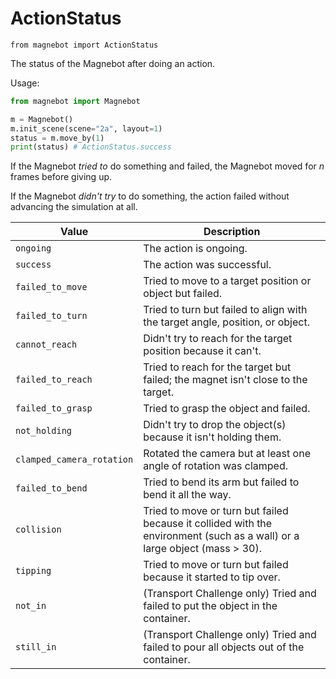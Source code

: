 # ActionStatus

`from magnebot import ActionStatus`

The status of the Magnebot after doing an action.

Usage:

```python
from magnebot import Magnebot

m = Magnebot()
m.init_scene(scene="2a", layout=1)
status = m.move_by(1)
print(status) # ActionStatus.success
```

If the Magnebot _tried to_ do something and failed, the Magnebot moved for _n_ frames before giving up.

If the Magnebot _didn't try_ to do something, the action failed without advancing the simulation at all.

| Value | Description |
| --- | --- |
| `ongoing` | The action is ongoing. |
| `success` | The action was successful. |
| `failed_to_move` | Tried to move to a target position or object but failed. |
| `failed_to_turn` | Tried to turn but failed to align with the target angle, position, or object. |
| `cannot_reach` | Didn't try to reach for the target position because it can't. |
| `failed_to_reach` | Tried to reach for the target but failed; the magnet isn't close to the target. |
| `failed_to_grasp` | Tried to grasp the object and failed. |
| `not_holding` | Didn't try to drop the object(s) because it isn't holding them. |
| `clamped_camera_rotation` | Rotated the camera but at least one angle of rotation was clamped. |
| `failed_to_bend` | Tried to bend its arm but failed to bend it all the way. |
| `collision` | Tried to move or turn but failed because it collided with the environment (such as a wall) or a large object (mass > 30). |
| `tipping` | Tried to move or turn but failed because it started to tip over. |
| `not_in` | (Transport Challenge only) Tried and failed to put the object in the container. |
| `still_in` | (Transport Challenge only) Tried and failed to pour all objects out of the container. |
